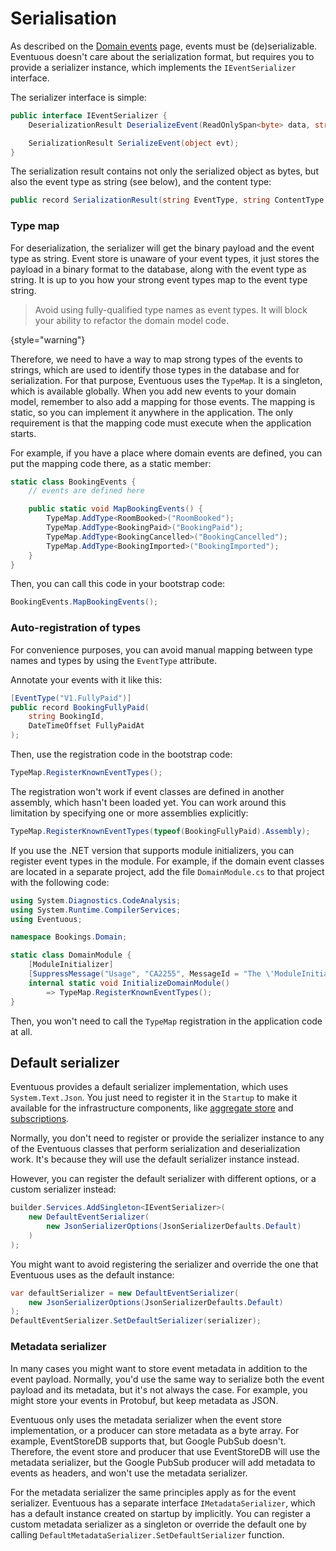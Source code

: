 # Serialisation

As described on the [Domain events](Domain-events.md) page, events must be (de)serializable. Eventuous doesn't care about the serialization format, but requires you to provide a serializer instance, which implements the `IEventSerializer` interface.

The serializer interface is simple:

```c#
public interface IEventSerializer {
    DeserializationResult DeserializeEvent(ReadOnlySpan<byte> data, string eventType, string contentType);

    SerializationResult SerializeEvent(object evt);
}
```

The serialization result contains not only the serialized object as bytes, but also the event type as string (see below), and the content type:

```c#
public record SerializationResult(string EventType, string ContentType, byte[] Payload);
```

### Type map

For deserialization, the serializer will get the binary payload and the event type as string. Event store is unaware of your event types, it just stores the payload in a binary format to the database, along with the event type as string. It is up to you how your strong event types map to the event type string.

> Avoid using fully-qualified type names as event types. It will block your ability to refactor the domain model code.
> 
{style="warning"}

Therefore, we need to have a way to map strong types of the events to strings, which are used to identify those types in the database and for serialization. For that purpose, Eventuous uses the `TypeMap`. It is a singleton, which is available globally. When you add new events to your domain model, remember to also add a mapping for those events. The mapping is static, so you can implement it anywhere in the application. The only requirement is that the mapping code must execute when the application starts.

For example, if you have a place where domain events are defined, you can put the mapping code there, as a static member:

```c#
static class BookingEvents {
    // events are defined here

    public static void MapBookingEvents() {
        TypeMap.AddType<RoomBooked>("RoomBooked");
        TypeMap.AddType<BookingPaid>("BookingPaid");
        TypeMap.AddType<BookingCancelled>("BookingCancelled");
        TypeMap.AddType<BookingImported>("BookingImported");
    }
}
```

Then, you can call this code in your bootstrap code:

```c#
BookingEvents.MapBookingEvents();
```

### Auto-registration of types

For convenience purposes, you can avoid manual mapping between type names and types by using the `EventType` attribute.

Annotate your events with it like this:

```c#
[EventType("V1.FullyPaid")]
public record BookingFullyPaid(
    string BookingId, 
    DateTimeOffset FullyPaidAt
);
```

Then, use the registration code in the bootstrap code:

```c#
TypeMap.RegisterKnownEventTypes();
```

The registration won't work if event classes are defined in another assembly, which hasn't been loaded yet. You can work around this limitation by specifying one or more assemblies explicitly:

```c#
TypeMap.RegisterKnownEventTypes(typeof(BookingFullyPaid).Assembly);
```

If you use the .NET version that supports module initializers, you can register event types in the module. For example, if the domain event classes are located in a separate project, add the file `DomainModule.cs` to that project with the following code:

```c#
using System.Diagnostics.CodeAnalysis;
using System.Runtime.CompilerServices;
using Eventuous;

namespace Bookings.Domain; 

static class DomainModule {
    [ModuleInitializer]
    [SuppressMessage("Usage", "CA2255", MessageId = "The \'ModuleInitializer\' attribute should not be used in libraries")]
    internal static void InitializeDomainModule() 
        => TypeMap.RegisterKnownEventTypes();
}
```

Then, you won't need to call the `TypeMap` registration in the application code at all.

## Default serializer

Eventuous provides a default serializer implementation, which uses `System.Text.Json`. You just need to register it in the `Startup` to make it available for the infrastructure components, like [aggregate store](Aggregate-store.md) and [subscriptions](Subscriptions.topic).

Normally, you don't need to register or provide the serializer instance to any of the Eventuous classes that perform serialization and deserialization work. It's because they will use the default serializer instance instead.

However, you can register the default serializer with different options, or a custom serializer instead:

```c#
builder.Services.AddSingleton<IEventSerializer>(
    new DefaultEventSerializer(
        new JsonSerializerOptions(JsonSerializerDefaults.Default)
    )
);
```

You might want to avoid registering the serializer and override the one that Eventuous uses as the default instance:

```c#
var defaultSerializer = new DefaultEventSerializer(
    new JsonSerializerOptions(JsonSerializerDefaults.Default)
);
DefaultEventSerializer.SetDefaultSerializer(serializer);
```

### Metadata serializer

In many cases you might want to store event metadata in addition to the event payload. Normally, you'd use the same way to serialize both the event payload and its metadata, but it's not always the case. For example, you might store your events in Protobuf, but keep metadata as JSON.

Eventuous only uses the metadata serializer when the event store implementation, or a producer can store metadata as a byte array. For example, EventStoreDB supports that, but Google PubSub doesn't. Therefore, the event store and producer that use EventStoreDB will use the metadata serializer, but the Google PubSub producer will add metadata to events as headers, and won't use the metadata serializer.

For the metadata serializer the same principles apply as for the event serializer. Eventuous has a separate interface `IMetadataSerializer`, which has a default instance created on startup by implicitly. You can register a custom metadata serializer as a singleton or override the default one by calling `DefaultMetadataSerializer.SetDefaultSerializer` function. 
